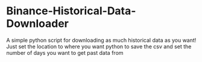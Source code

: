 # Binance-Historical-Data-Downloader
A simple python script for downloading as much historical data as you want! 
Just set the location to where you want python to save the csv and set the number of days you want to get past data from
